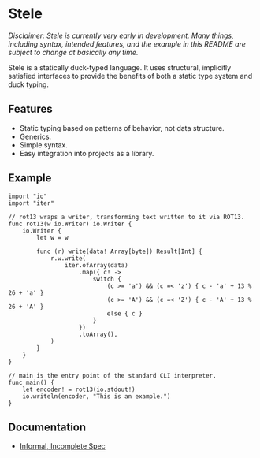 Stele
=====

*Disclaimer: Stele is currently _very_ early in development. Many things, including syntax, intended features, and the example in this README are subject to change at basically any time.*

Stele is a statically duck-typed language. It uses structural, implicitly satisfied interfaces to provide the benefits of both a static type system and duck typing.

Features
--------

* Static typing based on patterns of behavior, not data structure.
* Generics.
* Simple syntax.
* Easy integration into projects as a library.

Example
-------

```stele
import "io"
import "iter"

// rot13 wraps a writer, transforming text written to it via ROT13.
func rot13(w io.Writer) io.Writer {
	io.Writer {
		let w = w

		func (r) write(data! Array[byte]) Result[Int] {
			r.w.write(
				iter.ofArray(data)
					.map({ c! ->
						switch {
							(c >= 'a') && (c =< 'z') { c - 'a' + 13 % 26 + 'a' }
							(c >= 'A') && (c =< 'Z') { c - 'A' + 13 % 26 + 'A' }
							else { c }
						}
					})
					.toArray(),
			)
		}
	}
}

// main is the entry point of the standard CLI interpreter.
func main() {
	let encoder! = rot13(io.stdout!)
	io.writeln(encoder, "This is an example.")
}
```

Documentation
-------------

* [Informal, Incomplete Spec](https://github.com/stelelang/stele/blob/master/doc/informal-spec.md)